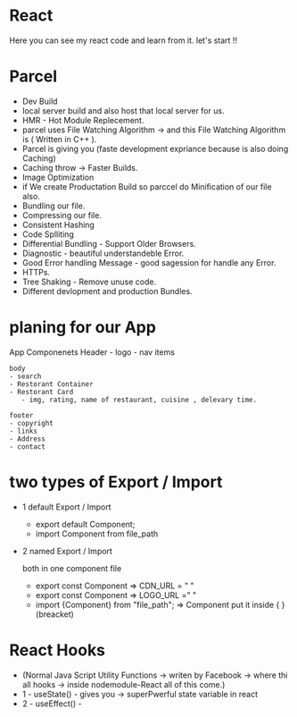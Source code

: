# React

Here you can see my react code and learn from it. let's start !!

# Parcel

- Dev Build
- local server build and also host that local server for us.
- HMR - Hot Module Replecement.
- parcel uses File Watching Algorithm -> and this File Watching Algorithm is ( Written in C++ ).
- Parcel is giving you (faste development expriance because is also doing Caching)
- Caching throw -> Faster Builds.
- Image Optimization
- if We create Productation Build so parccel do Minification of our file also.
- Bundling our file.
- Compressing our file.
- Consistent Hashing
- Code Splliting
- Differential Bundling - Support Older Browsers.
- Diagnostic - beautiful understandeble Error.
- Good Error handling Message - good sagession for handle any Error.
- HTTPs.
- Tree Shaking - Remove unuse code.
- Different devlopment and production Bundles.

# planing for our App

App Componenets
Header - logo - nav items

    body
    - search
    - Restorant Container
    - Restorant Card
       - img, rating, name of restaurant, cuisine , delevary time.

    footer
    - copyright
    - links
    - Address
    - contact

# two types of Export / Import

- 1 default Export / Import

  - export default Component;
  - import Component from file_path

- 2 named Export / Import

  both in one component file

  - export const Component => CDN_URL = " "
  - export const Component => LOGO_URL =" "
  - import {Component} from "file_path"; => Component put it inside { }(breacket)

# React Hooks

- (Normal Java Script Utility Functions -> writen by Facebook -> where thi all hooks -> inside nodemodule-React all of this come.)
- 1 - useState() - gives you ->  superPwerful state variable in react
- 2 - useEffect() - 